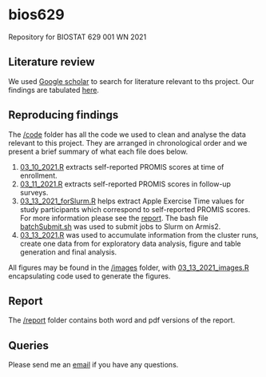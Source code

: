 # bios629
Repository for BIOSTAT 629 001 WN 2021

## Literature review

We used [Google scholar](https://scholar.google.com/) to search for literature relevant to ths project. Our findings are tabulated [here](https://github.com/soumikp/bios629/blob/main/review.xlsx).

## Reproducing findings

The [/code](https://github.com/soumikp/bios629/tree/main/code) folder has all the code we used to clean and analyse the data relevant to this project. They are arranged in chronological order and we present a brief summary of what each file does below. 

1. [03_10_2021.R](https://github.com/soumikp/bios629/blob/main/code/03_10_2021.R) extracts self-reported PROMIS scores at time of enrollment. 
2. [03_11_2021.R](https://github.com/soumikp/bios629/blob/main/code/03_11_2021.R) extracts self-reported PROMIS scores in follow-up surveys. 
3. [03_13_2021_forSlurm.R](https://github.com/soumikp/bios629/blob/main/code/03_11_2021_forSlurm.R) helps extract Apple Exercise Time values for study participants which correspond to self-reported PROMIS scores. For more information please see the [report](https://github.com/soumikp/bios629/blob/main/report/report.pdf). The bash file [batchSubmit.sh](https://github.com/soumikp/bios629/blob/main/code/batchSubmit.sh) was used to submit jobs to Slurm on Armis2.
4. [03_13_2021.R](https://github.com/soumikp/bios629/blob/main/code/03_13_2021.R) was used to accumulate information from the cluster runs, create one data from for exploratory data analysis, figure and table generation and final analysis. 

All figures may be found in the [/images](https://github.com/soumikp/bios629/tree/main/images) folder, with [03_13_2021_images.R](https://github.com/soumikp/bios629/blob/main/images/03_13_2021_images.R) encapsulating code used to generate the figures. 

## Report
The [/report](https://github.com/soumikp/bios629/tree/main/report) folder contains both word and pdf versions of the report. 

## Queries
Please send me an [email](mailto:soumikp@umich.edu) if you have any questions.
